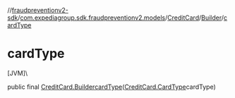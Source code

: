 //[fraudpreventionv2-sdk](../../../../index.md)/[com.expediagroup.sdk.fraudpreventionv2.models](../../index.md)/[CreditCard](../index.md)/[Builder](index.md)/[cardType](card-type.md)

# cardType

[JVM]\

public final [CreditCard.Builder](index.md)[cardType](card-type.md)([CreditCard.CardType](../-card-type/index.md)cardType)

